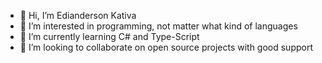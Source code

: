 - 👋 Hi, I’m Edianderson Kativa
- 👀 I’m interested in programming, not matter what kind of languages
- 🌱 I’m currently learning C# and Type-Script
- 💞️ I’m looking to collaborate on open source projects with good support


<!---
Eddyhanderson/Eddyhanderson is a ✨ special ✨ repository because its `README.md` (this file) appears on your GitHub profile.
You can click the Preview link to take a look at your changes.
--->
